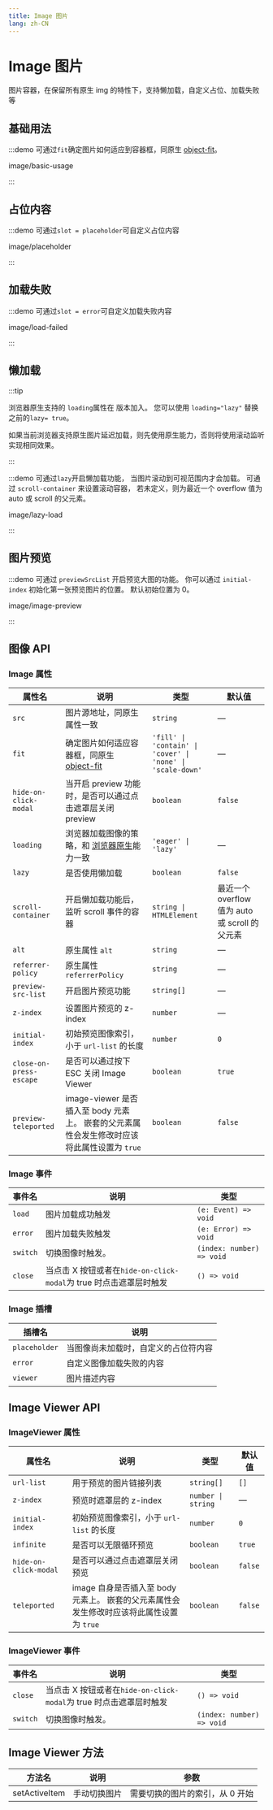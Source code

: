 ```yaml
---
title: Image 图片
lang: zh-CN
---
```


# Image 图片

图片容器，在保留所有原生 img 的特性下，支持懒加载，自定义占位、加载失败等

## 基础用法

:::demo 可通过`fit`确定图片如何适应到容器框，同原生 [object-fit](https://developer.mozilla.org/en-US/docs/Web/CSS/object-fit)。

image/basic-usage

:::

## 占位内容

:::demo 可通过`slot = placeholder`可自定义占位内容

image/placeholder

:::

## 加载失败

:::demo 可通过`slot = error`可自定义加载失败内容

image/load-failed

:::

## 懒加载

:::tip

浏览器原生支持的 `loading`属性在 <VersionTag version="2.2.3" />版本加入。 您可以使用 `loading="lazy"` 替换之前的`lazy= true`。

如果当前浏览器支持原生图片延迟加载，则先使用原生能力，否则将使用滚动监听实现相同效果。

:::

:::demo 可通过`lazy`开启懒加载功能， 当图片滚动到可视范围内才会加载。 可通过 `scroll-container` 来设置滚动容器， 若未定义，则为最近一个 overflow 值为 auto 或 scroll 的父元素。

image/lazy-load

:::

## 图片预览

:::demo 可通过 `previewSrcList` 开启预览大图的功能。 你可以通过 `initial-index` 初始化第一张预览图片的位置。 默认初始位置为 0。

image/image-preview

:::

## 图像 API

### Image 属性

| 属性名                                  | 说明                                                                                                                      | 类型                                                       | 默认值                                         |
| --------------------------------------- | ------------------------------------------------------------------------------------------------------------------------- | ---------------------------------------------------------- | ---------------------------------------------- |
| `src`                                   | 图片源地址，同原生属性一致                                                                                                | `string`                                                   | —                                              |
| `fit`                                   | 确定图片如何适应容器框，同原生 [object-fit](https://developer.mozilla.org/en-US/docs/Web/CSS/object-fit)                  | `'fill' \| 'contain' \| 'cover' \| 'none' \| 'scale-down'` | —                                              |
| `hide-on-click-modal`                   | 当开启 preview 功能时，是否可以通过点击遮罩层关闭 preview                                                                 | `boolean`                                                  | `false`                                        |
| `loading`<VersionTag version="2.2.3" /> | 浏览器加载图像的策略，和 [浏览器原生](https://developer.mozilla.org/en-US/docs/Web/HTML/Element/img#attr-loading)能力一致 | `'eager' \| 'lazy'`                                        | —                                              |
| `lazy`                                  | 是否使用懒加载                                                                                                            | `boolean`                                                  | `false`                                        |
| `scroll-container`                      | 开启懒加载功能后，监听 scroll 事件的容器                                                                                  | `string \| HTMLElement`                                    | 最近一个 overflow 值为 auto 或 scroll 的父元素 |
| `alt`                                   | 原生属性 `alt`                                                                                                            | `string`                                                   | —                                              |
| `referrer-policy`                       | 原生属性 `referrerPolicy`                                                                                                 | `string`                                                   | —                                              |
| `preview-src-list`                      | 开启图片预览功能                                                                                                          | `string[]`                                                 | —                                              |
| `z-index`                               | 设置图片预览的 z-index                                                                                                    | `number`                                                   | —                                              |
| `initial-index`                         | 初始预览图像索引，小于 `url-list` 的长度                                                                                  | `number`                                                   | `0`                                            |
| `close-on-press-escape`                 | 是否可以通过按下 ESC 关闭 Image Viewer                                                                                    | `boolean`                                                  | `true`                                         |
| `preview-teleported`                    | image-viewer 是否插入至 body 元素上。 嵌套的父元素属性会发生修改时应该将此属性设置为 `true`                               | `boolean`                                                  | `false`                                        |

### Image 事件

| 事件名   | 说明                                                               | 类型                      |
| -------- | ------------------------------------------------------------------ | ------------------------- |
| `load`   | 图片加载成功触发                                                   | `(e: Event) => void`      |
| `error`  | 图片加载失败触发                                                   | `(e: Error) => void`      |
| `switch` | 切换图像时触发。                                                   | `(index: number) => void` |
| `close`  | 当点击 X 按钮或者在`hide-on-click-modal`为 true 时点击遮罩层时触发 | `() => void`              |

### Image 插槽

| 插槽名        | 说明                                 |
| ------------- | ------------------------------------ |
| `placeholder` | 当图像尚未加载时，自定义的占位符内容 |
| `error`       | 自定义图像加载失败的内容             |
| `viewer`      | 图片描述内容                         |

## Image Viewer API

### ImageViewer 属性

| 属性名                | 说明                                                                                     | 类型               | 默认值  |
| --------------------- | ---------------------------------------------------------------------------------------- | ------------------ | ------- |
| `url-list`            | 用于预览的图片链接列表                                                                   | `string[]`         | `[]`    |
| `z-index`             | 预览时遮罩层的 z-index                                                                   | `number \| string` | —       |
| `initial-index`       | 初始预览图像索引，小于 `url-list` 的长度                                                 | `number`           | `0`     |
| `infinite`            | 是否可以无限循环预览                                                                     | `boolean`          | `true`  |
| `hide-on-click-modal` | 是否可以通过点击遮罩层关闭预览                                                           | `boolean`          | `false` |
| `teleported`          | image 自身是否插入至 body 元素上。 嵌套的父元素属性会发生修改时应该将此属性设置为 `true` | `boolean`          | `false` |

### ImageViewer 事件

| 事件名   | 说明                                                               | 类型                      |
| -------- | ------------------------------------------------------------------ | ------------------------- |
| `close`  | 当点击 X 按钮或者在`hide-on-click-modal`为 true 时点击遮罩层时触发 | `() => void`              |
| `switch` | 切换图像时触发。                                                   | `(index: number) => void` |

## Image Viewer 方法

| 方法名        | 说明         | 参数                            |
| ------------- | ------------ | ------------------------------- |
| setActiveItem | 手动切换图片 | 需要切换的图片的索引，从 0 开始 |
